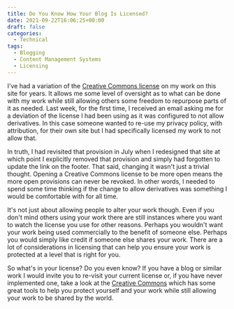 ```yaml
---
title: Do You Know How Your Blog Is Licensed?
date: 2021-09-22T16:06:25+00:00
draft: false
categories:
  - Technical
tags:
  - Blogging
  - Content Management Systems
  - Licensing
---
```


I've had a variation of the [Creative Commons license][1] on my work on this site for years. It allows me some level of oversight as to what can be done with my work while still allowing others some freedom to repurpose parts of it as needed.
Last week, for the first time, I received an email asking me for a deviation of the license I had been using as it was configured to not allow derivatives. In this case someone wanted to re-use my privacy policy, with attribution, for their own site but I had specifically licensed my work to not allow that.

In truth, I had revisited that provision in July when I redesigned that site at which point I explicitly removed that provision and simply had forgotten to update the link on the footer. That said, changing it wasn't just a trivial thought. Opening a Creative Commons license to be more open means the more open provisions can never be revoked. In other words, I needed to spend some time thinking if the change to allow derivatives was something I would be comfortable with for all time.

It's not just about allowing people to alter your work though. Even if you don't mind others using your work there are still instances where you want to watch the license you use for other reasons. Perhaps you wouldn't want your work being used commercially to the benefit of someone else. Perhaps you would simply like credit if someone else shares your work. There are a lot of considerations in licensing that can help you ensure your work is protected at a level that is right for you.

So what's in your license? Do you even know? If you have a blog or similar work I would invite you to re-visit your current license or, if you have never implemented one, take a look at the [Creative Commons][2] which has some great tools to help you protect yourself and your work while still allowing your work to be shared by the world.

 [1]: https://creativecommons.org/licenses/by-nc-sa/4.0/
 [2]: https://creativecommons.org/